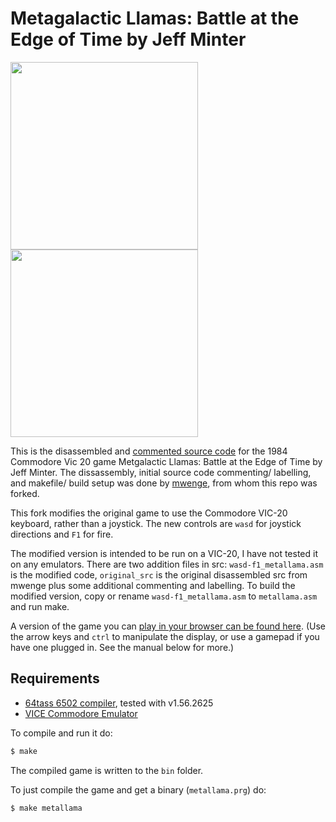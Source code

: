 # Metagalactic Llamas: Battle at the Edge of Time by Jeff Minter
<img src="https://www.mobygames.com/images/covers/l/539848-metagalactic-llamas-battle-at-the-edge-of-time-vic-20-front-cover.jpg" height=300><img src="https://user-images.githubusercontent.com/58846/104136780-2b319d80-5390-11eb-8617-89bf4a598ded.gif" height=300>

This is the disassembled and [commented source code] for the 1984 Commodore Vic 20 game Metgalactic Llamas: Battle at the Edge of Time by Jeff Minter. The dissassembly, initial source code commenting/ labelling, and makefile/ build setup was done by [mwenge], from whom this repo was forked.

This fork modifies the original game to use the Commodore VIC-20 keyboard, rather than a joystick. The new controls are `wasd` for joystick directions and `F1` for fire.

The modified version is intended to be run on a VIC-20, I have not tested it on any emulators. There are two addition files in src: `wasd-f1_metallama.asm` is the modified code, `original_src` is the original disassembled src from mwenge plus some additional commenting and labelling. To build the modified version, copy or rename `wasd-f1_metallama.asm` to `metallama.asm` and run make.

A version of the game you can [play in your browser can be found here]. (Use the arrow keys and `ctrl` to manipulate the display, or use a gamepad if you have one plugged in. See the manual below for more.)

## Requirements

* [64tass 6502 compiler][64tass], tested with v1.56.2625
* [VICE Commodore Emulator][vice]

[64tass]: http://tass64.sourceforge.net/
[vice]: http://vice-emu.sourceforge.net/
[https://metallama.xyz]: https://mwenge.github.io/metallama.xyz
[commented source code]:https://github.com/mwenge/metallama/blob/master/src/metallama.asm
[mwenge]:https://github.com/mwenge/metallama
[play in your browser can be found here]: https://mwenge.github.io/metallama

To compile and run it do:

```sh
$ make
```
The compiled game is written to the `bin` folder. 

To just compile the game and get a binary (`metallama.prg`) do:

```sh
$ make metallama
```


